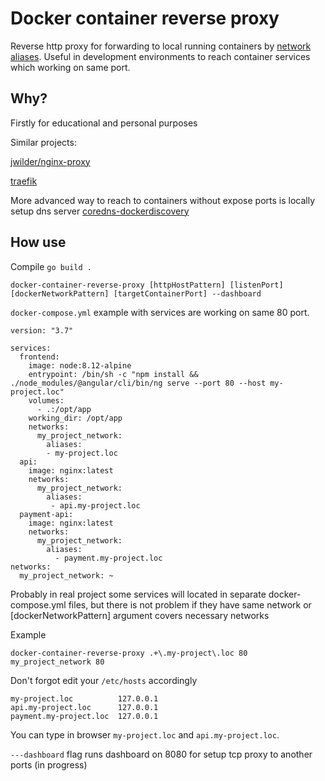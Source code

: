 Docker container reverse proxy
===================================

Reverse http proxy for forwarding to local running containers by [network aliases](https://docs.docker.com/v17.09/engine/userguide/networking/configure-dns).
Useful in development environments to reach container services which working on same port.

Why? 
---
Firstly for educational and personal purposes

Similar projects:

[jwilder/nginx-proxy](https://github.com/jwilder/nginx-proxy)

[traefik](https://traefik.io)

More advanced way to reach to containers without expose ports is locally setup dns server
[coredns-dockerdiscovery](https://github.com/kevinjqiu/coredns-dockerdiscovery)

How use
------
Compile `go build .`


    docker-container-reverse-proxy [httpHostPattern] [listenPort] [dockerNetworkPattern] [targetContainerPort] --dashboard

```docker-compose.yml``` example with services are working on same 80 port.

    version: "3.7"

    services:
      frontend:
        image: node:8.12-alpine
        entrypoint: /bin/sh -c "npm install && ./node_modules/@angular/cli/bin/ng serve --port 80 --host my-project.loc"
        volumes:
          - .:/opt/app
        working_dir: /opt/app
        networks:
          my_project_network:
            aliases:
            - my-project.loc
      api:
        image: nginx:latest
        networks:
          my_project_network:
            aliases:
             - api.my-project.loc
      payment-api:
        image: nginx:latest
        networks:
          my_project_network:
            aliases:
              - payment.my-project.loc
    networks:
      my_project_network: ~

Probably in real project some services will located in separate docker-compose.yml files, but
there is not problem if they have same network or [dockerNetworkPattern] argument covers necessary networks

Example

    docker-container-reverse-proxy .+\.my-project\.loc 80 my_project_network 80

Don't forgot edit your ```/etc/hosts``` accordingly

    my-project.loc          127.0.0.1
    api.my-project.loc      127.0.0.1
    payment.my-project.loc  127.0.0.1
   
You can type in browser `my-project.loc` and `api.my-project.loc`.

```---dashboard``` flag runs dashboard on 8080 for setup tcp proxy to another ports (in progress)
